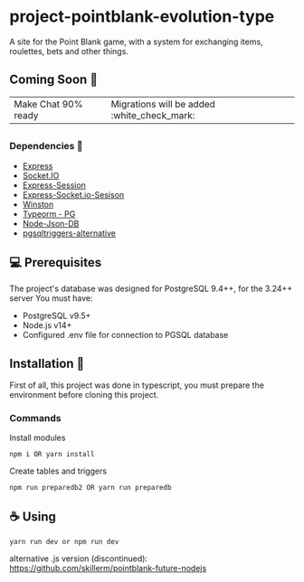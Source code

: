 # project-pointblank-evolution-type

A site for the Point Blank game, with a system for exchanging items, roulettes, bets and other things.

## Coming Soon :construction:
<table>
 <td>Make Chat 90% ready</td>
 <td>Migrations will be added :white_check_mark:</td>
</table>

## <h3>Dependencies :pushpin:</h3>
<ul>
 <li> <a href="https://www.npmjs.com/package/express">Express</a></li>
 <li> <a href="https://www.npmjs.com/package/socket.io">Socket.IO</a></li>
 <li> <a href="https://www.npmjs.com/package/express-session">Express-Session</a></li>
 <li> <a href="https://www.npmjs.com/package/express-socket.io-session">Express-Socket.io-Sesison</a></li>
 <li> <a href="https://www.npmjs.com/package/winston">Winston</a></li>
 <li> <a href="https://www.npmjs.com/package/typeorm">Typeorm - PG</a></li>
 <li> <a href="https://www.npmjs.com/package/node-json-db">Node-Json-DB</a></li>
 <li> <a href="https://www.npmjs.com/package/pgsqltriggers-alternative">pgsqltriggers-alternative</a></li>
</ul>

## 💻 Prerequisites

The project's database was designed for PostgreSQL 9.4++, for the 3.24++ server
You must have:
* PostgreSQL v9.5+
* Node.js v14+
* Configured .env file for connection to PGSQL database

## Installation 🚀
First of all, this project was done in typescript, you must prepare the environment before cloning this project.
### Commands

Install modules
```
npm i OR yarn install
```

Create tables and triggers
```
npm run preparedb2 OR yarn run preparedb
```

## ☕ Using
```
yarn run dev or npm run dev
```


alternative .js version (discontinued): https://github.com/skillerm/pointblank-future-nodejs
